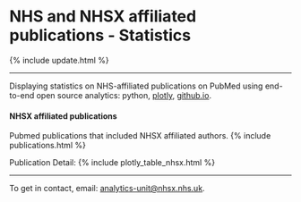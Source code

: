 <script src="https://cdn.plot.ly/plotly-latest.min.js"></script>

# NHS and NHSX affiliated publications - Statistics
{% include update.html %}

<hr class="nhsuk-u-margin-top-0 nhsuk-u-margin-bottom-6">

Displaying statistics on NHS-affiliated publications on PubMed using end-to-end open source analytics: python, [plotly](https://plotly.com/python/), [github.io](https://pages.github.com/).

#### NHSX affiliated publications
Pubmed publications that included NHSX affiliated authors.
{% include publications.html %}

Publication Detail:
{% include plotly_table_nhsx.html %}

<hr class="nhsuk-u-margin-top-0 nhsuk-u-margin-bottom-6">

<div class="nhsuk-u-reading-width">

  <p class="nhsuk-u-margin-bottom-0">To get in contact, email: <a href="mailto:analytics-unit@nhsx.nhs.uk">analytics-unit@nhsx.nhs.uk</a>.</p>

</div>
